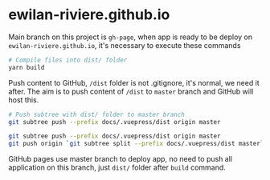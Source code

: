 # **ewilan-riviere.github.io**

Main branch on this project is `gh-page`, when app is ready to be deploy on `ewilan-riviere.github.io`, it's necessary to execute these commands

```bash
# Compile files into dist/ folder
yarn build
```

Push content to GitHub, `/dist` folder is not .gitignore, it's normal, we need it after. The aim is to push content of `/dist` to `master` branch and GitHub will host this.

```bash
# Push subtree with dist/ folder to master branch
git subtree push --prefix docs/.vuepress/dist origin master

git subtree push --prefix docs/.vuepress/dist origin master
git push origin `git subtree split --prefix docs/.vuepress/dist master`:master --force
```

GitHub pages use master branch to deploy app, no need to push all application on this branch, just `dist/` folder after `build` command.
